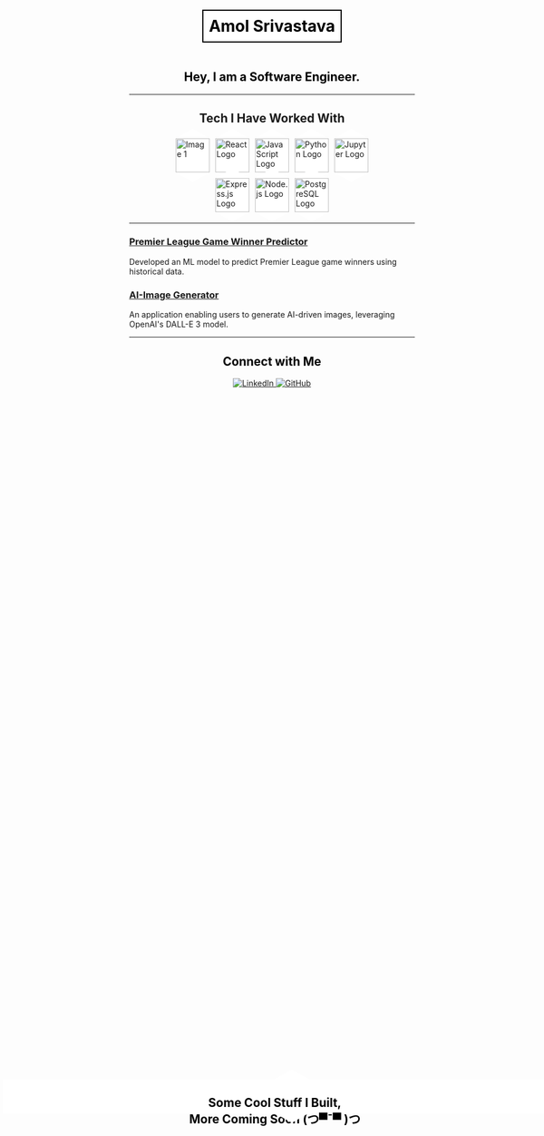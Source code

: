 <style>
.hexagon-wrapper {
  display: flex;
  justify-content: center;
  align-items: center;
  flex-wrap: wrap;
  max-width: 400px;
  margin: 0 auto;
}

.hexagon {
  width: 60px;
  height: 60px;
  background-color: white;
  position: relative;
  margin: 5px;
}

.hexagon:before,
.hexagon:after {
  content: "";
  position: absolute;
  width: 0;
  border-left: 30px solid transparent;
  border-right: 30px solid transparent;
}

.hexagon:before {
  bottom: 100%;
  border-bottom: 17.3px solid white;
}

.hexagon:after {
  top: 100%;
  width: 0;
  border-top: 17.3px solid white;
}

.hexagon img {
  width: 100%;
  height: auto;
  display: block;
}

.center-content {
  position: absolute;
  top: 50%;
  left: 50%;
  transform: translate(-50%, -50%);
  text-align: center;
  width: 100%;
}
</style>

<div align="center">
  <h1 style="border: 2px solid black; display: inline-block; padding: 10px; background-color: white; color: black;">
    Amol Srivastava
  </h1>
  <h2 style="color: black;">
    Hey, I am a Software Engineer.
  </h2>
</div>

---

## <div align="center">Tech I Have Worked With</div>

<div class="hexagon-wrapper">
  <div class="hexagon">
    <img src="https://github.com/user-attachments/assets/9d993595-8ab8-44c1-afcf-c125d8f135ab" alt="Image 1">
  </div>
  <div class="hexagon">
    <img src="https://github.com/user-attachments/assets/722cbe51-bca9-4c6b-9943-5f78ed60ae3b" alt="React Logo">
  </div>
  <div class="hexagon">
    <img src="https://github.com/user-attachments/assets/e56f3ab1-053e-4a3f-8590-f78c8652a978" alt="JavaScript Logo">
  </div>
  <div class="hexagon">
    <img src="https://upload.wikimedia.org/wikipedia/commons/0/0a/Python.svg" alt="Python Logo">
  </div>
  <div class="hexagon">
    <img src="https://upload.wikimedia.org/wikipedia/commons/3/38/Jupyter_logo.svg" alt="Jupyter Logo">
  </div>
  <div class="hexagon">
    <img src="https://upload.wikimedia.org/wikipedia/commons/6/64/Expressjs.png" alt="Express.js Logo">
  </div>
  <div class="hexagon">
    <img src="https://upload.wikimedia.org/wikipedia/commons/d/d9/Node.js_logo.svg" alt="Node.js Logo">
  </div>
  <div class="hexagon">
    <img src="https://upload.wikimedia.org/wikipedia/commons/2/29/Postgresql_elephant.svg" alt="PostgreSQL Logo">
  </div>
  <div class="hexagon center-content">
    <h2 style="color: black;">
      Some Cool Stuff I Built, <br> More Coming Soon (つ▀¯▀ )つ
    </h2>
  </div>
</div>

---

### [Premier League Game Winner Predictor](https://github.com/amol-srivastava/Machine-Learning-Model)
Developed an ML model to predict Premier League game winners using historical data.

### [AI-Image Generator](https://github.com/amol-srivastava/ai-image-generator)
An application enabling users to generate AI-driven images, leveraging OpenAI's DALL-E 3 model.

---

<div align="center">
  <h2 style="color: black;">
    Connect with Me
  </h2>
  <a href="https://www.linkedin.com/in/amol-srivastava/">
    <img src="https://img.shields.io/badge/LinkedIn-blue?style=flat-square&logo=linkedin&logoColor=white" alt="LinkedIn">
  </a>
  <a href="https://github.com/amol-srivastava">
    <img src="https://img.shields.io/badge/GitHub-black?style=flat-square&logo=github&logoColor=white" alt="GitHub">
  </a>
</div>
